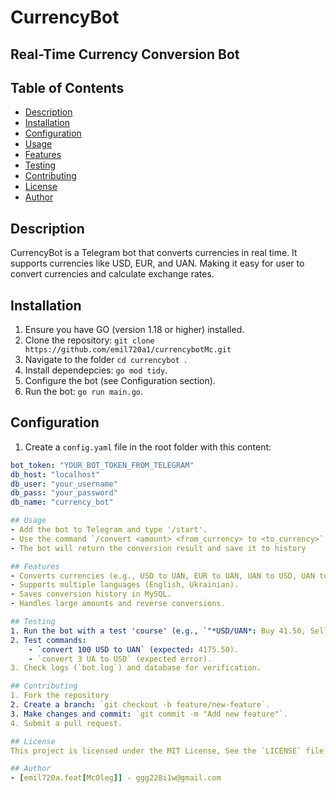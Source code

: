 # CurrencyBot
## Real-Time Currency Conversion Bot

## Table of Contents
- [Description](#description)
- [Installation](#installation)
- [Configuration](#configuration)
- [Usage](#usage)
- [Features](#features)
- [Testing](#testing)
- [Contributing](#contributing)
- [License](#license)
- [Author](#author)

## Description
CurrencyBot is a Telegram bot that converts currencies in real time. It supports currencies like USD, EUR, and UAN. Making it easy for user to convert currencies and calculate exchange rates.

## Installation
1. Ensure you have GO (version 1.18 or higher) installed.
2. Clone the repository: `git clone https://github.com/emil720a1/currencybotMc.git`
3. Navigate to the folder `cd currencybot `.
4. Install dependepcies: `go mod tidy`.
5. Configure the bot (see Configuration section).
6. Run the bot: `go run main.go`.

## Configuration
1. Create a `config.yaml` file in the root folder with this content:
```yaml
bot_token: "YOUR_BOT_TOKEN_FROM_TELEGRAM"
db_host: "localhost"
db_user: "your_username"
db_pass: "your_password"
db_name: "currency_bot"

## Usage
- Add the bot to Telegram and type '/start'.
- Use the command `/convert <amount> <from_currency> to <to_currency>` (e.g., `/convert 100 USD to UAN`).
- The bot will return the conversion result and save it to history

## Features
- Converts currencies (e.g., USD to UAN, EUR to UAN, UAN to USD, UAN to EUR).
- Supports multiple languages (English, Ukrainian).
- Saves conversion history in MySQL.
- Handles large amounts and reverse conversions.

## Testing
1. Run the bot with a test 'course' (e.g., `"*USD/UAN*: Buy 41.50, Sell 42.01"`).
2. Test commands:
    - `convert 100 USD to UAN` (expected: 4175.50).
    - `convert 3 UA to USD` (expected error).
3. Check logs (`bot.log`) and database for verification.    

## Contributing
1. Fork the repository
2. Create a branch: `git checkout -b feature/new-feature`.
3. Make changes and commit: `git commit -m "Add new feature"`.
4. Submit a pull request.

## License
This project is licensed under the MIT License, See the `LICENSE` file for details.

## Author
- [emil720a.feat[McOleg]] - ggg228i1w@gmail.com